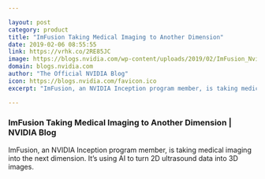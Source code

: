 ```yaml
---

layout: post
category: product
title: "ImFusion Taking Medical Imaging to Another Dimension"
date: 2019-02-06 08:55:55
link: https://vrhk.co/2RE85JC
image: https://blogs.nvidia.com/wp-content/uploads/2019/02/ImFusion_Nvidia_1-672x358.png
domain: blogs.nvidia.com
author: "The Official NVIDIA Blog"
icon: https://blogs.nvidia.com/favicon.ico
excerpt: "ImFusion, an NVIDIA Inception program member, is taking medical imaging into the next dimension. It’s using AI to turn 2D ultrasound data into 3D images."

---
```


### ImFusion Taking Medical Imaging to Another Dimension | NVIDIA Blog

ImFusion, an NVIDIA Inception program member, is taking medical imaging into the next dimension. It’s using AI to turn 2D ultrasound data into 3D images.